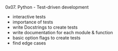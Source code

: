 0x07. Python - Test-driven development

- interactive tests
- importance of tests
- write Docstrings to create tests
- write documentation for each module & function
- basic option flags to create tests
- find edge cases
